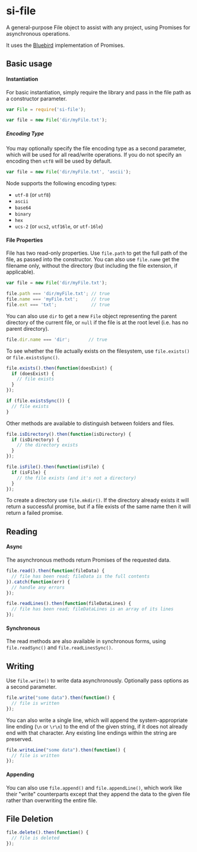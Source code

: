 # si-file

A general-purpose File object to assist with any project, using Promises for asynchronous operations.

It uses the [Bluebird](https://www.npmjs.com/package/bluebird) implementation of Promises. 

## Basic usage

#### Instantiation
For basic instantiation, simply require the library and pass in the file path as a constructor parameter.

```js
var File = require('si-file');

var file = new File('dir/myFile.txt');
```
##### Encoding Type
You may optionally specify the file encoding type as a second parameter, which will be used for all read/write operations.
If you do not specify an encoding then `utf8` will be used by default.

```js
var file = new File('dir/myFile.txt', 'ascii');
```

Node supports the following encoding types:
 - `utf-8` (or `utf8`)
 - `ascii`
 - `base64`
 - `binary`
 - `hex`
 - `ucs-2` (or `ucs2`, `utf16le`, or `utf-16le`)


#### File Properties

File has two read-only properties.  Use `file.path` to get the full path of the file, as passed into the constructor.
You can also use `file.name` get the filename only, without the directory (but including the file extension, if applicable).

```js
var file = new File('dir/myFile.txt');

file.path === 'dir/myFile.txt'; // true
file.name === 'myFile.txt';     // true
file.ext === 'txt';             // true
```

You can also use `dir` to get a new `File` object representing the parent directory of the current file, or `null` if the file is at the root level (i.e. has no parent directory).
```js
file.dir.name === 'dir';       // true
```

To see whether the file actually exists on the filesystem, use `file.exists()` or `file.existsSync()`.

```js
file.exists().then(function(doesExist) {
  if (doesExist) {
    // file exists
  }
});

if (file.existsSync()) {
  // file exists
}
```

Other methods are available to distinguish between folders and files.

```js
file.isDirectory().then(function(isDirectory) {
  if (isDirectory) {
    // the directory exists
  }
});

file.isFile().then(function(isFile) {
  if (isFile) {
    // the file exists (and it's not a directory)
  }
});
```

To create a directory use `file.mkdir()`.  If the directory already exists it will return a successful promise, but if a file exists of the same name then it will return a failed promise.

## Reading

#### Async

The asynchronous methods return Promises of the requested data.

```js
file.read().then(function(fileData) {
  // file has been read; fileData is the full contents
}).catch(function(err) {
  // handle any errors
});

file.readLines().then(function(fileDataLines) {
  // file has been read; fileDataLines is an array of its lines
});
```

#### Synchronous

The read methods are also available in synchronous forms, using `file.readSync()` and `file.readLinesSync()`.

## Writing

Use `file.write()` to write data asynchronously.  Optionally pass options as a second parameter.

```js
file.write("some data").then(function() {
  // file is written
});
```

You can also write a single line, which will append the system-appropriate line ending (`\n` or `\r\n`) to the end of the given string, if it does not already end with that character.  Any existing line endings within the string are preserved.

```js
file.writeLine("some data").then(function() {
  // file is written
});
```

#### Appending

You can also use `file.append()` and `file.appendLine()`, which work like their "write" counterparts except that they append the data to the given file rather than overwriting the entire file.

## File Deletion

```js
file.delete().then(function() {
  // file is deleted
});
```